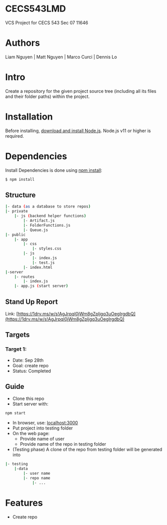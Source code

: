 # CECS543LMD
VCS Project for CECS 543 Sec 07 11646

# Authors
Liam Nguyen | Matt Nguyen | Marco Curci | Dennis Lo

# Intro
Create a repository for the given project source tree (including all its files and their folder paths) within the project.

# Installation
Before installing, [download and install Node.js](https://nodejs.org/en/download/).
Node.js v11 or higher is required.

# Dependencies
Install Dependencies is done using [npm install](https://docs.npmjs.com/getting-started/installing-npm-packages-locally):

```bash
$ npm install
```

## Structure
```bash
|- data (as a database to store repos)
|- private
	|- js (backend helper functions)
   		|- Artifact.js
   		|- FolderFunctions.js
    	|- Queue.js
|- public
    |- app
        |- css
            |- styles.css
        |- js
            |- index.js
            |- test.js
        |- index.html
|-server
	|- routes
   		|- index.js 
   	|- app.js (start server)
```


## Stand Up Report
Link: [https://1drv.ms/w/s!AgJrpqI0jWm8gZpljgq3uOegIrgdbQ](https://1drv.ms/w/s!AgJrpqI0jWm8gZpljgq3uOegIrgdbQ)

## Targets
### Target 1: 
- Date:  Sep 28th
- Goal: create repo
- Status: Completed

## Guide
* Clone this repo
* Start server with:
```bash
npm start
```
* In browser, use: [localhost:3000](localhost:3000)
* Put project into testing folder
* On the web page:
	* Provide name of user
	* Provide name of the repo in testing folder
* (Testing phase) A clone of the repo from testing folder will be generated into 

```bash
|- testing
	|-data
		|- user name
		|- repo name
			|- ...
```

# Features
* Create repo
